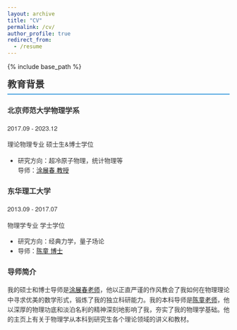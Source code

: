 ```yaml
---
layout: archive
title: "CV"
permalink: /cv/
author_profile: true
redirect_from:
  - /resume
---
```


{% include base_path %}

<style>
.cv-container {
  font-family: 'Helvetica Neue', Arial, sans-serif;
  line-height: 1.6;
  color: #333;
  max-width: 800px;
  margin: 0 auto;
}

.cv-section-title {
  border-bottom: 2px solid #3498db;
  padding-bottom: 5px;
  margin-top: 10px;  /* 减少顶部间距 */
  margin-bottom: 20px;
  font-size: 1.5em;  /* 调整标题大小 */
}

/* 其他样式保持不变... */
</style>

<div class="cv-container">

<h2 class="cv-section-title">教育背景</h2>  <!-- 修改为单一标题 -->

<div class="cv-item">
  <div class="cv-header">
    <h3>北京师范大学物理学系</h3>
    <span class="cv-date">2017.09 - 2023.12</span>
  </div>
  <p class="cv-degree">理论物理专业 硕士生&博士学位</p>
  <ul class="cv-details">
    <li>研究方向：超冷原子物理，统计物理等</li>  导师：<a href="https://physicsfaculty.bnu.edu.cn/teacher/337/index.html" target="_blank">涂展春 教授</a>
  </ul>
</div>

<div class="cv-item">
  <div class="cv-header">
    <h3>东华理工大学</h3>
    <span class="cv-date">2013.09 - 2017.07</span>
  </div>
  <p class="cv-degree">物理学专业 学士学位</p>
  <ul class="cv-details">
    <li>研究方向：经典力学，量子场论</li>
    <li>导师：<a href="https://newquanta.com/" target="_blank">陈童 博士</a></li>
  </ul>
</div>

<div class="cv-mentor">
  <h3>导师简介</h3>
  <p>我的硕士和博士导师是<a href="https://physicsfaculty.bnu.edu.cn/teacher/337/index.html" target="_blank">涂展春老师</a>，他以正直严谨的作风教会了我如何在物理理论中寻求优美的数学形式，锻炼了我的独立科研能力。我的本科导师是<a href="https://newquanta.com/" target="_blank">陈童老师</a>，他以深厚的物理功底和淡泊名利的精神深刻地影响了我，夯实了我的物理学基础。他的主页上有关于物理学从本科到研究生各个理论领域的讲义和教材。</p>
</div>

</div>
